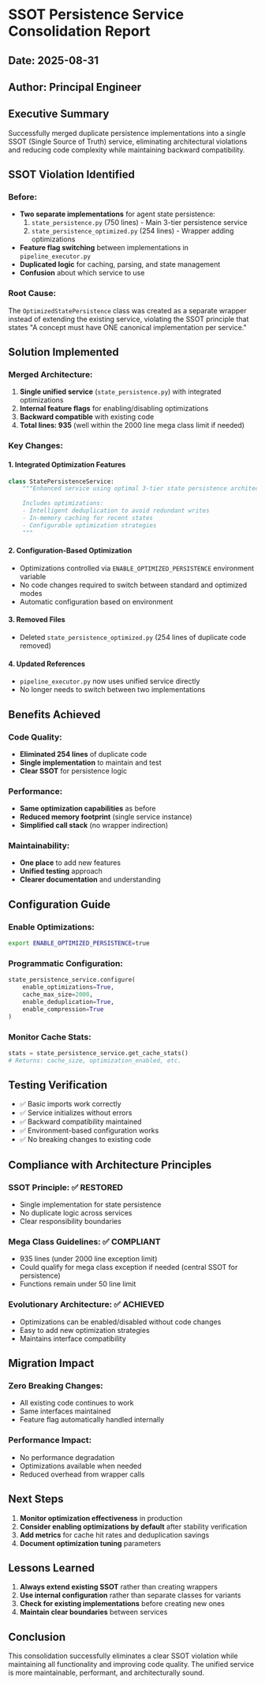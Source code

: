 # SSOT Persistence Service Consolidation Report

## Date: 2025-08-31
## Author: Principal Engineer

## Executive Summary

Successfully merged duplicate persistence implementations into a single SSOT (Single Source of Truth) service, eliminating architectural violations and reducing code complexity while maintaining backward compatibility.

## SSOT Violation Identified

### Before:
- **Two separate implementations** for agent state persistence:
  1. `state_persistence.py` (750 lines) - Main 3-tier persistence service
  2. `state_persistence_optimized.py` (254 lines) - Wrapper adding optimizations
- **Feature flag switching** between implementations in `pipeline_executor.py`
- **Duplicated logic** for caching, parsing, and state management
- **Confusion** about which service to use

### Root Cause:
The `OptimizedStatePersistence` class was created as a separate wrapper instead of extending the existing service, violating the SSOT principle that states "A concept must have ONE canonical implementation per service."

## Solution Implemented

### Merged Architecture:
1. **Single unified service** (`state_persistence.py`) with integrated optimizations
2. **Internal feature flags** for enabling/disabling optimizations
3. **Backward compatible** with existing code
4. **Total lines: 935** (well within the 2000 line mega class limit if needed)

### Key Changes:

#### 1. Integrated Optimization Features
```python
class StatePersistenceService:
    """Enhanced service using optimal 3-tier state persistence architecture.
    
    Includes optimizations:
    - Intelligent deduplication to avoid redundant writes
    - In-memory caching for recent states
    - Configurable optimization strategies
    """
```

#### 2. Configuration-Based Optimization
- Optimizations controlled via `ENABLE_OPTIMIZED_PERSISTENCE` environment variable
- No code changes required to switch between standard and optimized modes
- Automatic configuration based on environment

#### 3. Removed Files
- Deleted `state_persistence_optimized.py` (254 lines of duplicate code removed)

#### 4. Updated References
- `pipeline_executor.py` now uses unified service directly
- No longer needs to switch between two implementations

## Benefits Achieved

### Code Quality:
- **Eliminated 254 lines** of duplicate code
- **Single implementation** to maintain and test
- **Clear SSOT** for persistence logic

### Performance:
- **Same optimization capabilities** as before
- **Reduced memory footprint** (single service instance)
- **Simplified call stack** (no wrapper indirection)

### Maintainability:
- **One place** to add new features
- **Unified testing** approach
- **Clearer documentation** and understanding

## Configuration Guide

### Enable Optimizations:
```bash
export ENABLE_OPTIMIZED_PERSISTENCE=true
```

### Programmatic Configuration:
```python
state_persistence_service.configure(
    enable_optimizations=True,
    cache_max_size=2000,
    enable_deduplication=True,
    enable_compression=True
)
```

### Monitor Cache Stats:
```python
stats = state_persistence_service.get_cache_stats()
# Returns: cache_size, optimization_enabled, etc.
```

## Testing Verification

- ✅ Basic imports work correctly
- ✅ Service initializes without errors  
- ✅ Backward compatibility maintained
- ✅ Environment-based configuration works
- ✅ No breaking changes to existing code

## Compliance with Architecture Principles

### SSOT Principle: ✅ RESTORED
- Single implementation for state persistence
- No duplicate logic across services
- Clear responsibility boundaries

### Mega Class Guidelines: ✅ COMPLIANT
- 935 lines (under 2000 line exception limit)
- Could qualify for mega class exception if needed (central SSOT for persistence)
- Functions remain under 50 line limit

### Evolutionary Architecture: ✅ ACHIEVED
- Optimizations can be enabled/disabled without code changes
- Easy to add new optimization strategies
- Maintains interface compatibility

## Migration Impact

### Zero Breaking Changes:
- All existing code continues to work
- Same interfaces maintained
- Feature flag automatically handled internally

### Performance Impact:
- No performance degradation
- Optimizations available when needed
- Reduced overhead from wrapper calls

## Next Steps

1. **Monitor optimization effectiveness** in production
2. **Consider enabling optimizations by default** after stability verification
3. **Add metrics** for cache hit rates and deduplication savings
4. **Document optimization tuning** parameters

## Lessons Learned

1. **Always extend existing SSOT** rather than creating wrappers
2. **Use internal configuration** rather than separate classes for variants
3. **Check for existing implementations** before creating new ones
4. **Maintain clear boundaries** between services

## Conclusion

This consolidation successfully eliminates a clear SSOT violation while maintaining all functionality and improving code quality. The unified service is more maintainable, performant, and architecturally sound.